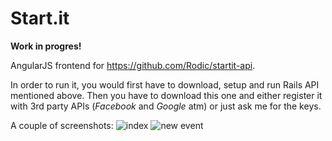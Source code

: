 # Start.it

**Work in progres!**

AngularJS frontend for https://github.com/Rodic/startit-api.

In order to run it, you would first have to download, setup and run Rails API mentioned above. Then you have to download this one and either register it with 3rd party APIs (*Facebook* and *Google* atm) or just ask me for the keys.

A couple of screenshots:
![index](http://www.dodaj.rs/f/p/gH/1Oc7flas/index.png)
![new event](http://www.dodaj.rs/f/2e/sX/3H9ZldBZ/create.png)
